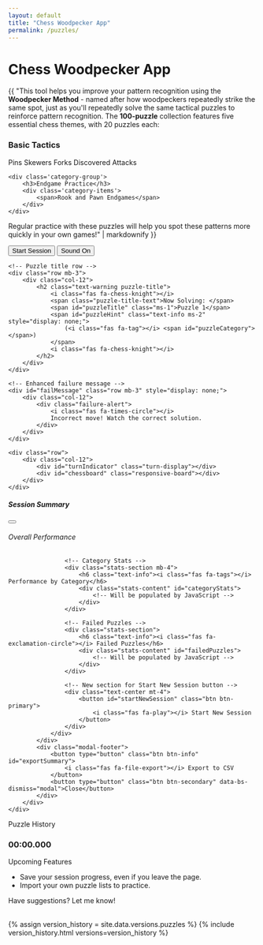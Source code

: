 ```yaml
---
layout: default
title: "Chess Woodpecker App"
permalink: /puzzles/
---
```


<h1><i class="fa-solid fa-crow"></i> Chess Woodpecker App</h1>

{{ "This tool helps you improve your pattern recognition using the **Woodpecker Method** - named after how woodpeckers repeatedly strike the same spot, just as you'll repeatedly solve the same tactical puzzles to reinforce pattern recognition. The **100-puzzle** collection features five essential chess themes, with 20 puzzles each:

<div class='puzzle-categories'>
    <div class='category-group'>
        <h3>Basic Tactics</h3>
        <div class='category-items'>
            <span>Pins</span>
            <span>Skewers</span>
            <span>Forks</span>
            <span>Discovered Attacks</span>
        </div>
    </div>
    
    <div class='category-group'>
        <h3>Endgame Practice</h3>
        <div class='category-items'>
            <span>Rook and Pawn Endgames</span>
        </div>
    </div>
</div>

Regular practice with these puzzles will help you spot these patterns more quickly in your own games!" | markdownify }}

<div id="puzzle-container" class="text-center container-fluid">
    <!-- Controls Row -->
    <div class="row mb-3">
        <div class="col-12 d-flex justify-content-center">
            <div class="control-group">
                <button id="startPuzzle" class="btn btn-primary puzzle-btn">
                    Start Session
                </button>
                <button id="stopPuzzle" class="btn btn-warning puzzle-btn ms-2" 
                        style="display: none;">
                    <i class="fas fa-stop-circle"></i> Stop Session
                </button>
                <button id="toggleSound" class="btn puzzle-btn ms-2">
                    <i class="fas fa-volume-up"></i> Sound On
                </button>
                <button id="hintButton" class="btn btn-info puzzle-btn ms-2" 
                        style="display: none;">
                    <i class="fas fa-lightbulb"></i> Show Category
                </button>
            </div>
        </div>
    </div>

    <!-- Puzzle title row -->
    <div class="row mb-3">
        <div class="col-12">
            <h2 class="text-warning puzzle-title">
                <i class="fas fa-chess-knight"></i> 
                <span class="puzzle-title-text">Now Solving: </span>
                <span id="puzzleTitle" class="ms-1">Puzzle 1</span> 
                <span id="puzzleHint" class="text-info ms-2" style="display: none;">
                    (<i class="fas fa-tag"></i> <span id="puzzleCategory"></span>)
                </span>
                <i class="fas fa-chess-knight"></i>
            </h2>
        </div>
    </div>

    <!-- Enhanced failure message -->
    <div id="failMessage" class="row mb-3" style="display: none;">
        <div class="col-12">
            <div class="failure-alert">
                <i class="fas fa-times-circle"></i>
                Incorrect move! Watch the correct solution.
            </div>
        </div>
    </div>

    <div class="row">
        <div class="col-12">
            <div id="turnIndicator" class="turn-display"></div>
            <div id="chessboard" class="responsive-board"></div>
        </div>
    </div>
</div>

<!-- Session Report Summary -->
<div class="modal fade" id="sessionSummaryModal" tabindex="-1" aria-labelledby="sessionSummaryLabel" aria-hidden="true">
    <div class="modal-dialog modal-lg">
        <div class="modal-content bg-dark text-light">
            <div class="modal-header">
                <h5 class="modal-title text-warning" id="sessionSummaryLabel">
                    <i class="fas fa-chart-bar"></i> Session Summary
                </h5>
                <button type="button" class="btn-close btn-close-white" data-bs-dismiss="modal" aria-label="Close"></button>
            </div>
            <!-- Added id while preserving original structure -->
            <div id="sessionSummaryContent">
                <div class="modal-body">
                    <!-- Overall Stats -->
                    <div class="stats-section mb-4">
                        <h6 class="text-info"><i class="fas fa-calculator"></i> Overall Performance</h6>
                        <div class="stats-content" id="overallStats">
                            <!-- Will be populated by JavaScript -->
                        </div>
                    </div>

                    <!-- Category Stats -->
                    <div class="stats-section mb-4">
                        <h6 class="text-info"><i class="fas fa-tags"></i> Performance by Category</h6>
                        <div class="stats-content" id="categoryStats">
                            <!-- Will be populated by JavaScript -->
                        </div>
                    </div>

                    <!-- Failed Puzzles -->
                    <div class="stats-section">
                        <h6 class="text-info"><i class="fas fa-exclamation-circle"></i> Failed Puzzles</h6>
                        <div class="stats-content" id="failedPuzzles">
                            <!-- Will be populated by JavaScript -->
                        </div>
                    </div>

                    <!-- New section for Start New Session button -->
                    <div class="text-center mt-4">
                        <button id="startNewSession" class="btn btn-primary">
                            <i class="fas fa-play"></i> Start New Session
                        </button>
                    </div>
                </div>
            </div>
            <div class="modal-footer">
                <button type="button" class="btn btn-info" id="exportSummary">
                    <i class="fas fa-file-export"></i> Export to CSV
                </button>
                <button type="button" class="btn btn-secondary" data-bs-dismiss="modal">Close</button>
            </div>
        </div>
    </div>
</div>

<div id="puzzleHistoryCard" class="card bg-dark text-light mt-4">
    <div class="card-header text-warning">
        <i class="fas fa-stopwatch"></i> Puzzle History
    </div>
    <div class="card-body text-center">
        <ul id="puzzleHistory" class="list-unstyled">
            <!-- Puzzle times will be dynamically added here -->
        </ul>
        <h3 class="text-info">
            <span id='totalTime' class='display-6'>00:00.000</span>
        </h3>
    </div>
</div>

<div class="card bg-dark text-light mt-5">
    <div class="card-header text-warning" role="button" data-bs-toggle="collapse" 
         data-bs-target="#upcomingFeaturesContent" aria-expanded="false" 
         aria-controls="upcomingFeaturesContent" style="cursor: pointer;">
        <div class="d-flex justify-content-between align-items-center">
            <span><i class="fas fa-hourglass-half me-2"></i> Upcoming Features</span>
            <i class="fas fa-chevron-down version-toggle"></i>
        </div>
    </div>
    <div class="collapse" id="upcomingFeaturesContent">
        <div class="card-body">
            <ul class="list-unstyled">
                <li><i class="fas fa-user-lock text-info"></i> Save your session progress, even if you leave the page.</li>
                <li><i class="fas fa-file-upload text-info"></i> Import your own puzzle lists to practice.</li>
            </ul>
            <p>Have suggestions? Let me know!</p>
        </div>
    </div>
</div>

<br>
{% assign version_history = site.data.versions.puzzles %}
{% include version_history.html versions=version_history %}

<!-- Third-party libraries (global scope) -->
<script src="https://cdn.jsdelivr.net/npm/dayjs@1.10.7/dayjs.min.js"></script>

<!-- Application scripts -->
<script type="module" src="{{ '/assets/js/sounds.js' | relative_url }}"></script>
<script type="module" src="{{ '/assets/js/puzzles.js' | relative_url }}"></script>
